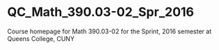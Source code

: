 # QC_Math_390.03-02_Spr_2016
Course homepage for Math 390.03-02 for the Sprint, 2016 semester at Queens College, CUNY
